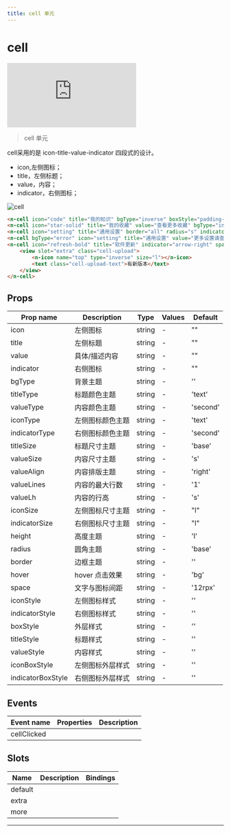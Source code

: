 ```yaml
---
title: cell 单元
---
```


# cell

<div class="demo-box">
	<iframe scrolling="auto" frameborder="0" src="https://npro.redou.vip/h5/#/pages/display/cell" class="demo-box-iframe"></iframe>
</div>

> cell 单元

cell采用的是 icon-title-value-indicator 四段式的设计。

- icon,左侧图标；
- title，左侧标题；
- value，内容；
- indicator，右侧图标；

![cell](/img/coms/cell.jpg)

```html
<n-cell icon="code" title="我的知识" bgType="inverse" boxStyle="padding-left:32rpx;"></n-cell>
<n-cell icon="star-solid" title="我的收藏" value="查看更多收藏" bgType="inverse" valueStyle="text-align:right;" indicator="arrow-right" boxStyle="padding-left:32rpx;padding-right:32rpx;"></n-cell>
<n-cell icon="setting" title="通用设置" border="all" radius="s" indicator="arrow-right" bgType="inverse" boxStyle="padding-left:32rpx;padding-right:32rpx;margin-left:32rpx;margin-right:32rpx;"></n-cell>
<n-cell bgType="error" icon="setting" title="通用设置" value="更多设置请查看源码以及文档" iconType="inverse" titleType="inverse" valueType="inverse" indicatorType="inverse" border="none" radius="s" indicator="arrow-right" boxStyle="padding-left:32rpx;padding-right:32rpx;margin-left:32rpx;margin-right:32rpx;"></n-cell>
<n-cell icon="refresh-bold" title="软件更新" indicator="arrow-right" space="24rpx" bgType="inverse" boxStyle="padding-left:38rpx;padding-right:48rpx;">
	<view slot="extra" class="cell-upload">
		<n-icon name="top" type="inverse" size="l"></n-icon>
		<text class="cell-upload-text">有新版本</text>
	</view>
</n-cell>
```

## Props

| Prop name         | Description      | Type   | Values | Default  |
| ----------------- | ---------------- | ------ | ------ | -------- |
| icon              | 左侧图标         | string | -      | ""       |
| title             | 左侧标题         | string | -      | ""       |
| value             | 具体/描述内容    | string | -      | ""       |
| indicator         | 右侧图标         | string | -      | ""       |
| bgType            | 背景主题         | string | -      | ''       |
| titleType         | 标题颜色主题     | string | -      | 'text'   |
| valueType         | 内容颜色主题     | string | -      | 'second' |
| iconType          | 左侧图标颜色主题 | string | -      | 'text'   |
| indicatorType     | 右侧图标颜色主题 | string | -      | 'second' |
| titleSize         | 标题尺寸主题     | string | -      | 'base'   |
| valueSize         | 内容尺寸主题     | string | -      | 's'      |
| valueAlign        | 内容排版主题     | string | -      | 'right'  |
| valueLines        | 内容的最大行数   | string | -      | '1'      |
| valueLh           | 内容的行高       | string | -      | 's'      |
| iconSize          | 左侧图标尺寸主题 | string | -      | "l"      |
| indicatorSize     | 右侧图标尺寸主题 | string | -      | "l"      |
| height            | 高度主题         | string | -      | 'l'      |
| radius            | 圆角主题         | string | -      | 'base'   |
| border            | 边框主题         | string | -      | ''       |
| hover             | hover 点击效果   | string | -      | 'bg'     |
| space             | 文字与图标间距   | string | -      | '12rpx'  |
| iconStyle         | 左侧图标样式     | string | -      | ''       |
| indicatorStyle    | 右侧图标样式     | string | -      | ''       |
| boxStyle          | 外层样式         | string | -      | ''       |
| titleStyle        | 标题样式         | string | -      | ''       |
| valueStyle        | 内容样式         | string | -      | ''       |
| iconBoxStyle      | 左侧图标外层样式 | string | -      | ''       |
| indicatorBoxStyle | 右侧图标外层样式 | string | -      | ''       |

## Events

| Event name  | Properties | Description |
| ----------- | ---------- | ----------- |
| cellClicked |            |

## Slots

| Name    | Description | Bindings |
| ------- | ----------- | -------- |
| default |             |          |
| extra   |             |          |
| more    |             |          |

---
